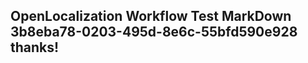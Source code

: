 <properties
ms.topic="hero-topic"
ms.test1="hero-topic"
ms.test2="test"/>

## OpenLocalization Workflow Test MarkDown 3b8eba78-0203-495d-8e6c-55bfd590e928 thanks!
